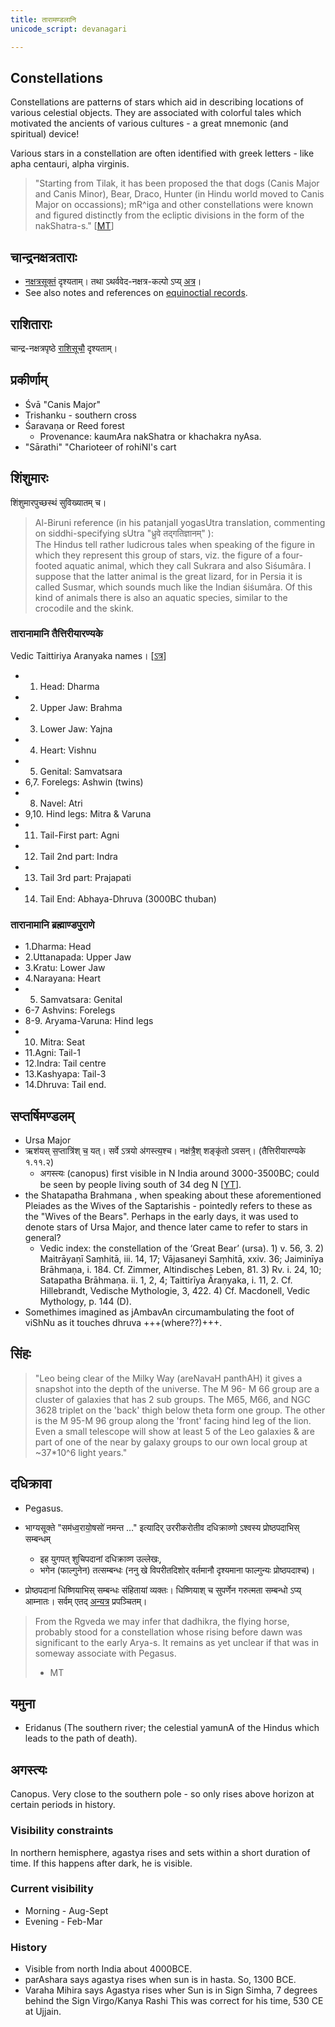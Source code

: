 ```yaml
---
title: तारामण्डलानि
unicode_script: devanagari

---
```


## Constellations
Constellations are patterns of stars which aid in describing locations of various celestial objects. They are associated with colorful tales which motivated the ancients of various cultures - a great mnemonic (and spiritual) device!

Various stars in a constellation are often identified with greek letters - like apha centauri, alpha virginis.


>  "Starting from Tilak, it has been proposed the that dogs (Canis Major and Canis Minor), Bear, Draco, Hunter (in Hindu world moved to Canis Major on occassions); mR^iga and other constellations were known and figured distinctly from the ecliptic divisions in the form of the nakShatra-s." \[[MT](https://manasataramgini.wordpress.com/2013/11/08/anatomy-and-heavens-in-the-boomorphic-universe/)\]


## चान्द्रनक्षत्रताराः
- [नक्षत्रसूक्तं](/devaH/AryaH/hindukaH/classes/lokAntaram/Rk/naxatra-suuktam/) दृश्यताम्। तथा ऽथर्ववेद-नक्षत्र-कल्पो ऽप्य् [अत्र](../2005-11-27_the-nakshatra-kalpa-of-the-atharva-veda/)।
- See also notes and references on [equinoctial records](/jyotiSham/observation/history/hindu/precession_records/equinoctial_records/).

## राशिताराः
चान्द्र-नक्षत्रपृष्ठे [राशिसूचौ](../chAndra-naxatram/) दृश्यताम्।

## प्रकीर्णाम्
- Śvā	"Canis Major"
- Trishanku - southern cross
- Śaravaṇa or Reed forest
  - Provenance: kaumAra nakShatra or khachakra nyAsa.
- "Sārathi"	"Charioteer of rohiNI's cart

## शिंशुमारः 
शिंशुमारपुच्छस्थं सुविख्यातम् च।

> Al-Biruni reference (in his patanjalI yogasUtra translation, commenting on siddhi-specifying sUtra "ध्रुवे तद्गतिज्ञानम्" ):  
> The Hindus tell rather ludicrous tales when speaking of the figure in which they represent this group of stars, viz. the figure of a four-footed aquatic animal, which they call Sukrara and also Siśumâra. I suppose that the latter animal is the great lizard, for in Persia it is called Susmar, which sounds much like the Indian śiśumâra. Of this kind of animals there is also an aquatic species, similar to the crocodile and the skink.


### तारानामानि तैत्तिरीयारण्यके 
Vedic Taittiriya Aranyaka names।  \[[ऽत्र](/devaH/AryaH/hindukaH/classes/lokAntaram/yajuH/dhruva/)\]

- 1. Head: Dharma
- 2. Upper Jaw: Brahma
- 3. Lower Jaw: Yajna
- 4. Heart: Vishnu
- 5. Genital: Samvatsara
- 6,7. Forelegs: Ashwin (twins)
- 8. Navel: Atri
- 9,10. Hind legs: Mitra & Varuna
- 11. Tail-First part: Agni 
- 12. Tail 2nd part: Indra 
- 13. Tail 3rd part: Prajapati 
- 14. Tail End: Abhaya-Dhruva (3000BC thuban)

### तारानामानि ब्रह्माण्डपुराणे
- 1.Dharma: Head
- 2.Uttanapada: Upper Jaw 
- 3.Kratu: Lower Jaw
- 4.Narayana: Heart
- 5. Samvatsara: Genital
- 6-7 Ashvins: Forelegs 
- 8-9. Aryama-Varuna: Hind legs
- 10. Mitra: Seat
- 11.Agni: Tail-1 
- 12.Indra: Tail centre 
- 13.Kashyapa: Tail-3 
- 14.Dhruva: Tail end.


## सप्तर्षिमण्डलम्
- Ursa Major
- ऋश॑यस् स॒प्तात्रि॑श् च॒ यत्। सर्वे ऽत्रयो अ॑गस्त्य॒श्च। नक्ष॑त्रै॒श् शङ्कृ॑तो ऽवसन्। (तैत्तिरीयारण्यके १.११.२)
    - अगस्त्यः (canopus) first visible in N India around 3000-3500BC; could be seen by people living south of 34 deg N \[[YT](https://youtu.be/5R2lXuUMdoo?t=1470)\].
- the Shatapatha Brahmana , when speaking about these aforementioned Pleiades as the Wives of the Saptarishis - pointedly refers to these as the "Wives of the Bears". Perhaps in the early days, it was used to denote stars of Ursa Major, and thence later came to refer to stars in general?
  - Vedic index: the constellation of the ‘Great Bear’ (ursa). 1) v. 56, 3. 2) Maitrāyaṇī Saṃhitā, iii. 14, 17; Vājasaneyi Saṃhitā, xxiv. 36; Jaiminīya Brāhmaṇa, i. 184. Cf. Zimmer, Altindisches Leben, 81. 3) Rv. i. 24, 10; Satapatha Brāhmaṇa. ii. 1, 2, 4; Taittirīya Āraṇyaka, i. 11, 2. Cf. Hillebrandt, Vedische Mythologie, 3, 422. 4) Cf. Macdonell, Vedic Mythology, p. 144 (D).
- Somethimes imagined as jAmbavAn circumambulating the foot of viShNu as it touches dhruva +++(where??)+++.

## सिंहः
> "Leo being clear of the Milky Way (areNavaH panthAH) it gives a snapshot into the depth of the universe. The M 96- M 66 group are a cluster of galaxies that has 2 sub groups. The M65, M66, and NGC 3628 triplet on the 'back' thigh below theta form one group. The other is the M 95-M 96 group along the  'front' facing hind leg of the lion. Even a small telescope will show at least 5 of the Leo galaxies & are part of one of the near by galaxy groups to our own local group at ~37*10^6 light years."

## दधिक्रावा
- Pegasus. 

- भाग्यसूक्ते "सम॑ध्व॒रायो॒षसो॑ नमन्त …" इत्यादिर् उररीकरोतीव दधिक्राव्णो ऽश्वस्य प्रोष्ठपदाभिस् सम्बन्धम्
  - इह युगपत् शुचिपदानां दधिक्राव्ण उल्लेखः,
  - भगेन (फाल्गुनेन) तत्सम्बन्धः (ननु खे विपरीतदिशोर् वर्तमानौ दृश्यमाना फाल्गुन्यः प्रोष्ठपदाश्च)।
- प्रोष्ठपदानां धिष्णियाभिस् सम्बन्धः संहितायां व्यक्तः। धिष्णियाश् च सुपर्णेन गरुत्मता सम्बन्धो ऽप्य् आम्नातः। सर्वम् एतद् [अन्यत्र](/vedAH_yajuH/taittirIyam/saMhitA/sarva-prastutiH/1/3/03_dhiShNiyAH/) प्रपञ्चितम्।

> From the Rgveda we may infer that dadhikra, the flying horse, probably stood for a constellation whose rising before dawn was significant to the early Arya-s. It remains as yet unclear if that was in someway associate with Pegasus. 
> 
> - MT


## यमुना
- Eridanus (The southern river; the celestial yamunA of the Hindus which leads to the path of death).

## अगस्त्यः
Canopus. Very close to the southern pole - so only rises above horizon at certain periods in history. 

### Visibility constraints
In northern hemisphere, agastya rises and sets within a short duration of time. If this happens after dark, he is visible.

### Current visibility
- Morning - Aug-Sept
- Evening - Feb-Mar

### History
- Visible from north India about 4000BCE.
- parAshara says agastya rises when sun is in hasta. So, 1300 BCE.
- Varaha Mihira says Agastya rises wher Sun is in Sign Simha, 7 degrees behind the Sign Virgo/Kanya Rashi This was correct for his time, 530 CE at Ujjain.